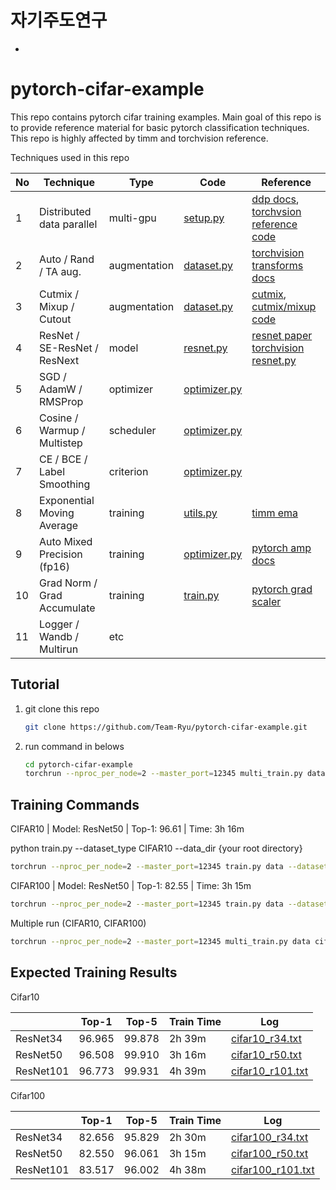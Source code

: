 # 자기주도연구
* 


# pytorch-cifar-example
This repo contains pytorch cifar training examples. Main goal of this repo is to provide reference material for basic pytorch classification techniques. This repo is highly affected by timm and torchvision reference. 

Techniques used in this repo

| No   | Technique                    | Type         | Code                             | Reference                                                    |
| ---- | ---------------------------- | ------------ | -------------------------------- | ------------------------------------------------------------ |
| 1    | Distributed data parallel    | multi-gpu    | [setup.py](setup.py)             | [ddp docs](https://pytorch.org/docs/stable/elastic/run.html), [torchvsion reference code](https://github.com/pytorch/vision/blob/main/references/classification/utils.py#L245) |
| 2    | Auto / Rand / TA aug.        | augmentation | [dataset.py](dataset.py#L32)     | [torchvision transforms docs](https://pytorch.org/vision/stable/transforms.html) |
| 3    | Cutmix / Mixup / Cutout      | augmentation | [dataset.py](dataset.py#L112)    | [cutmix](https://github.com/clovaai/CutMix-PyTorch), [cutmix/mixup code](https://github.com/pytorch/vision/blob/main/references/classification/transforms.py) |
| 4    | ResNet / SE-ResNet / ResNext | model        | [resnet.py](resnet.py#L77)       | [resnet paper](https://arxiv.org/abs/1512.03385) [torchvision resnet.py](https://github.com/pytorch/vision/blob/main/torchvision/models/resnet.py) |
| 5    | SGD / AdamW / RMSProp        | optimizer    | [optimizer.py](optimizer.py#L69) |                                                              |
| 6    | Cosine / Warmup / Multistep  | scheduler    | [optimizer.py](optimizer.py#L78) |                                                              |
| 7    | CE / BCE / Label Smoothing   | criterion    | [optimizer.py](optimizer.py#113) |                                                              |
| 8    | Exponential Moving Average   | training     | [utils.py](utils.py#L15)         | [timm ema](https://github.com/rwightman/pytorch-image-models/blob/master/timm/utils/model_ema.py) |
| 9    | Auto Mixed Precision (fp16)  | training     | [optimizer.py](optimizer.py#L33) | [pytorch amp docs](https://pytorch.org/docs/stable/amp.html) |
| 10   | Grad Norm / Grad Accumulate  | training     | [train.py](train.py#L110)        | [pytorch grad scaler](https://pytorch.org/docs/stable/amp.html#gradient-scaling) |
| 11   | Logger / Wandb / Multirun    | etc          |                                  |                                                              |



## Tutorial

1. git clone this repo

   ```bash
   git clone https://github.com/Team-Ryu/pytorch-cifar-example.git
   ```

2. run command in belows

   ```bash
   cd pytorch-cifar-example
   torchrun --nproc_per_node=2 --master_port=12345 multi_train.py data cifar10_224 cifar100_224 -m resnet50 resnet110 -c 0,1 -o log/baseline --use-wandb
   ```



## Training Commands

CIFAR10 | Model: ResNet50 | Top-1: 96.61 | Time: 3h 16m

python train.py --dataset_type CIFAR10 --data_dir {your root directory}

```bash
torchrun --nproc_per_node=2 --master_port=12345 train.py data --dataset_type CIFAR10 --train-size 224 224 --train-resize-mode ResizeRandomCrop --random-crop-pad 28 --test-size 224 224 --center-crop-ptr 1.0 --interpolation bicubic --mean 0.4802 0.4481 0.3975 --std 0.2302 0.2265 0.2262 --cutmix 1.0 --mixup 0.0 --remode 0.0 --drop-path-rate 0.0 --smoothing 0.0 --epoch 300 --optimizer sgd --nesterov --lr 1 --min-lr 1e-4 --weight-decay 1e-4 --warmup-epoch 5 --scheduler cosine -b 256 -j 4 --pin-memory --amp --channels-last --cuda 0,1
```



CIFAR100 | Model: ResNet50 | Top-1: 82.55 | Time: 3h 15m

```bash
torchrun --nproc_per_node=2 --master_port=12345 train.py data --dataset_type CIFAR100 --train-size 224 224 --train-resize-mode ResizeRandomCrop --random-crop-pad 28 --test-size 224 224 --center-crop-ptr 1.0 --interpolation bicubic --mean 0.4914 0.4825 0.4467 --std 0.2471 0.2435 0.2616 --cutmix 1.0 --mixup 0.0 --remode 0.0 --drop-path-rate 0.0 --smoothing 0.0 --epoch 300 --optimizer sgd --nesterov --lr 1 --min-lr 1e-4 --weight-decay 1e-4 --warmup-epoch 5 --scheduler cosine -b 256 -j 4 --pin-memory --amp --channels-last --cuda 0,1
```



Multiple run (CIFAR10, CIFAR100)

```bash
torchrun --nproc_per_node=2 --master_port=12345 multi_train.py data cifar10_224 cifar100_224 -m resnet50 resnet110 -c 0,1 -o log/baseline --use-wandb
```



## Expected Training Results

Cifar10

|           | Top-1  | Top-5  | Train Time | Log                                                          |
| --------- | ------ | ------ | ---------- | ------------------------------------------------------------ |
| ResNet34  | 96.965 | 99.878 | 2h 39m     | [cifar10_r34.txt](https://github.com/Team-Ryu/pytorch-cifar-example/releases/download/v1.0.0/cifar10_r34.txt) |
| ResNet50  | 96.508 | 99.910 | 3h 16m     | [cifar10_r50.txt](https://github.com/Team-Ryu/pytorch-cifar-example/releases/download/v1.0.0/cifar10_r50.txt) |
| ResNet101 | 96.773 | 99.931 | 4h 39m     | [cifar10_r101.txt](https://github.com/Team-Ryu/pytorch-cifar-example/releases/download/v1.0.0/cifar10_r101.txt) |

Cifar100

|           | Top-1  | Top-5  | Train Time | Log                                                          |
| --------- | ------ | ------ | ---------- | ------------------------------------------------------------ |
| ResNet34  | 82.656 | 95.829 | 2h 30m     | [cifar100_r34.txt](https://github.com/Team-Ryu/pytorch-cifar-example/releases/download/v1.0.0/cifar100_r34.txt) |
| ResNet50  | 82.550 | 96.061 | 3h 15m     | [cifar100_r50.txt](https://github.com/Team-Ryu/pytorch-cifar-example/releases/download/v1.0.0/cifar100_r50.txt) |
| ResNet101 | 83.517 | 96.002 | 4h 38m     | [cifar100_r101.txt](https://github.com/Team-Ryu/pytorch-cifar-example/releases/download/v1.0.0/cifar100_r101.txt) |
